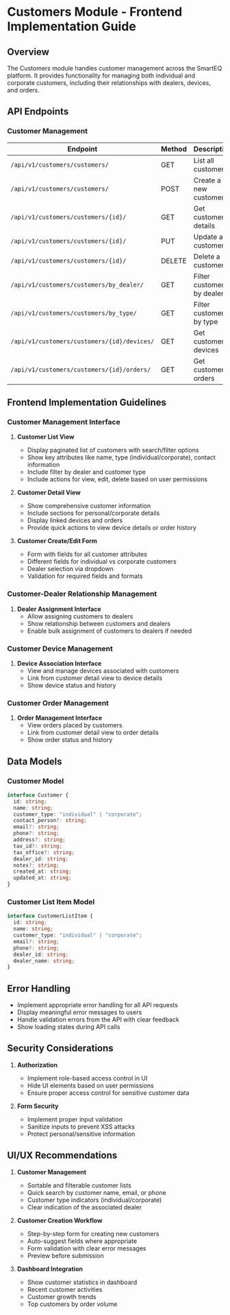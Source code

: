 # Customers Module - Frontend Implementation Guide

## Overview

The Customers module handles customer management across the SmartEQ platform. It provides functionality for managing both individual and corporate customers, including their relationships with dealers, devices, and orders.

## API Endpoints

### Customer Management

| Endpoint | Method | Description | Request Body | Response |
|----------|--------|-------------|--------------|----------|
| `/api/v1/customers/customers/` | GET | List all customers | None | List of customers |
| `/api/v1/customers/customers/` | POST | Create a new customer | Customer object | Created customer |
| `/api/v1/customers/customers/{id}/` | GET | Get customer details | None | Customer details |
| `/api/v1/customers/customers/{id}/` | PUT | Update a customer | Customer object | Updated customer |
| `/api/v1/customers/customers/{id}/` | DELETE | Delete a customer | None | Success message |
| `/api/v1/customers/customers/by_dealer/` | GET | Filter customers by dealer | `?dealer_id=<id>` | List of customers |
| `/api/v1/customers/customers/by_type/` | GET | Filter customers by type | `?type=<individual/corporate>` | List of customers |
| `/api/v1/customers/customers/{id}/devices/` | GET | Get customer's devices | None | List of devices |
| `/api/v1/customers/customers/{id}/orders/` | GET | Get customer's orders | None | List of orders |

## Frontend Implementation Guidelines

### Customer Management Interface

1. **Customer List View**
   - Display paginated list of customers with search/filter options
   - Show key attributes like name, type (individual/corporate), contact information
   - Include filter by dealer and customer type
   - Include actions for view, edit, delete based on user permissions

2. **Customer Detail View**
   - Show comprehensive customer information
   - Include sections for personal/corporate details
   - Display linked devices and orders
   - Provide quick actions to view device details or order history

3. **Customer Create/Edit Form**
   - Form with fields for all customer attributes
   - Different fields for individual vs corporate customers
   - Dealer selection via dropdown
   - Validation for required fields and formats

### Customer-Dealer Relationship Management

1. **Dealer Assignment Interface**
   - Allow assigning customers to dealers
   - Show relationship between customers and dealers
   - Enable bulk assignment of customers to dealers if needed

### Customer Device Management

1. **Device Association Interface**
   - View and manage devices associated with customers
   - Link from customer detail view to device details
   - Show device status and history

### Customer Order Management

1. **Order Management Interface**
   - View orders placed by customers
   - Link from customer detail view to order details
   - Show order status and history

## Data Models

### Customer Model

```typescript
interface Customer {
  id: string;
  name: string;
  customer_type: "individual" | "corporate";
  contact_person?: string;
  email?: string;
  phone?: string;
  address?: string;
  tax_id?: string;
  tax_office?: string;
  dealer_id: string;
  notes?: string;
  created_at: string;
  updated_at: string;
}
```

### Customer List Item Model

```typescript
interface CustomerListItem {
  id: string;
  name: string;
  customer_type: "individual" | "corporate";
  email?: string;
  phone?: string;
  dealer_id: string;
  dealer_name: string;
}
```

## Error Handling

- Implement appropriate error handling for all API requests
- Display meaningful error messages to users
- Handle validation errors from the API with clear feedback
- Show loading states during API calls

## Security Considerations

1. **Authorization**
   - Implement role-based access control in UI
   - Hide UI elements based on user permissions
   - Ensure proper access control for sensitive customer data

2. **Form Security**
   - Implement proper input validation
   - Sanitize inputs to prevent XSS attacks
   - Protect personal/sensitive information

## UI/UX Recommendations

1. **Customer Management**
   - Sortable and filterable customer lists
   - Quick search by customer name, email, or phone
   - Customer type indicators (individual/corporate)
   - Clear indication of the associated dealer

2. **Customer Creation Workflow**
   - Step-by-step form for creating new customers
   - Auto-suggest fields where appropriate
   - Form validation with clear error messages
   - Preview before submission

3. **Dashboard Integration**
   - Show customer statistics in dashboard
   - Recent customer activities
   - Customer growth trends
   - Top customers by order volume